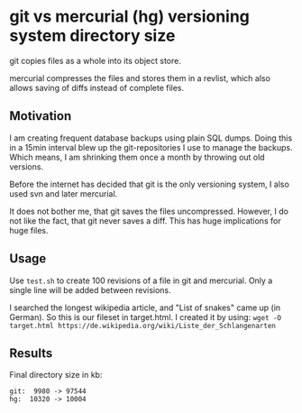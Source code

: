 # git vs mercurial (hg) versioning system directory size

git copies files as a whole into its object store.

mercurial compresses the files and stores them in a revlist, which also allows saving of diffs instead of complete files.

## Motivation
I am creating frequent database backups using plain SQL dumps.
Doing this in a 15min interval blew up the git-repositories I use to manage the backups.
Which means, I am shrinking them once a month by throwing out old versions.

Before the internet has decided that git is the only versioning system, I also used svn and later mercurial.

It does not bother me, that git saves the files uncompressed. However, I do not like the fact, that git never saves a diff. This has huge implications for huge files.

## Usage
Use `test.sh` to create 100 revisions of a file in git and mercurial. Only a single line will be added between revisions.

I searched the longest wikipedia article, and "List of snakes" came up (in German). So this is our fileset in target.html. I created it by using: `wget -O target.html https://de.wikipedia.org/wiki/Liste_der_Schlangenarten`

## Results
Final directory size in kb:
```
git:  9980 -> 97544
hg:  10320 -> 10004
```

